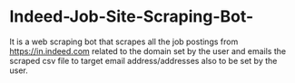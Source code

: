 # Indeed-Job-Site-Scraping-Bot-
It is a web scraping bot that scrapes all the job postings from https://in.indeed.com related to the domain set by the user and emails the scraped csv file to target email address/addresses also to be set by the user.
